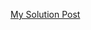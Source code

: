 [My Solution Post](https://leetcode.com/problems/evaluate-reverse-polish-notation/solutions/4629983/simple-c-stack)
